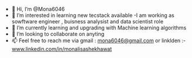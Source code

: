 - 👋 Hi, I’m @Mona6046
- 👀 I’m interested in learning new tecstack available 
-I am working as sowftware engineer , buisness analysist and data scientist role 
- 🌱 I’m currently learning and upgrading with Machine learning algorithms
- 💞️ I’m looking to collaborate on anyting 
- 📫 Feel free to reach me via gmail : mona6046@gmail.com or linklden :-www.linkedin.com/in/monalisashekhawat

<!---
Mona6046/Mona6046 is a ✨ special ✨ repository because its `README.md` (this file) appears on your GitHub profile.
You can click the Preview link to take a look at your changes.
--->
